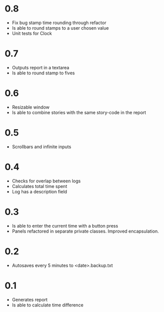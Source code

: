 # 0.8

* Fix bug stamp time rounding through refactor
* Is able to round stamps to a user chosen value
* Unit tests for Clock

# 0.7

* Outputs report in a textarea
* Is able to round stamp to fives

# 0.6

* Resizable window
* Is able to combine stories with the same story-code in the report

# 0.5

* Scrollbars and infinite inputs

# 0.4

* Checks for overlap between logs
* Calculates total time spent
* Log has a description field

# 0.3

* Is able to enter the current time with a button press
* Panels refactored in separate private classes. Improved encapsulation.

# 0.2

* Autosaves every 5 minutes to \<date\>.backup.txt

# 0.1

* Generates report
* Is able to calculate time difference
